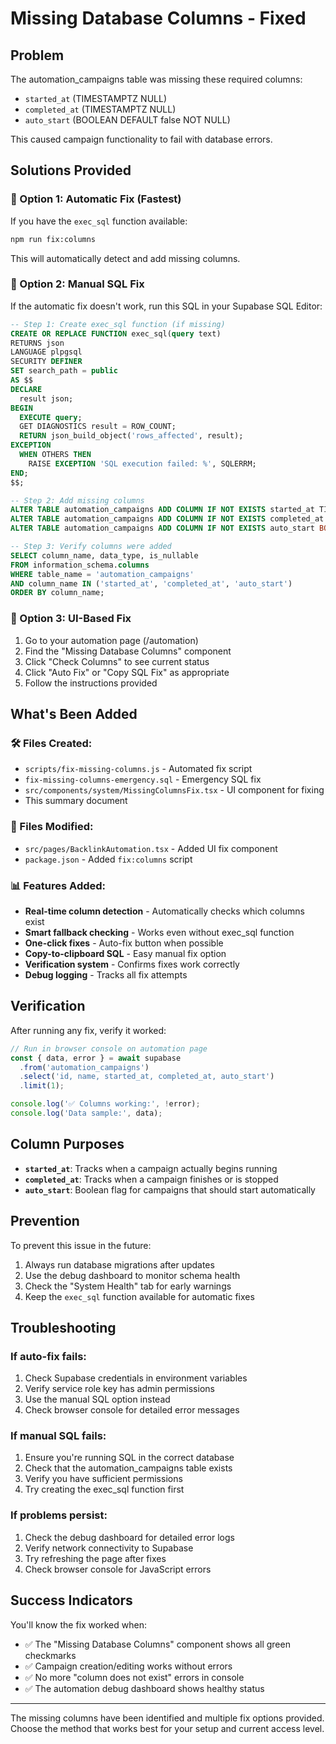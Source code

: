 # Missing Database Columns - Fixed

## Problem
The automation_campaigns table was missing these required columns:
- `started_at` (TIMESTAMPTZ NULL)
- `completed_at` (TIMESTAMPTZ NULL) 
- `auto_start` (BOOLEAN DEFAULT false NOT NULL)

This caused campaign functionality to fail with database errors.

## Solutions Provided

### 🚀 Option 1: Automatic Fix (Fastest)
If you have the `exec_sql` function available:

```bash
npm run fix:columns
```

This will automatically detect and add missing columns.

### 🔧 Option 2: Manual SQL Fix
If the automatic fix doesn't work, run this SQL in your Supabase SQL Editor:

```sql
-- Step 1: Create exec_sql function (if missing)
CREATE OR REPLACE FUNCTION exec_sql(query text)
RETURNS json
LANGUAGE plpgsql
SECURITY DEFINER
SET search_path = public
AS $$
DECLARE
  result json;
BEGIN
  EXECUTE query;
  GET DIAGNOSTICS result = ROW_COUNT;
  RETURN json_build_object('rows_affected', result);
EXCEPTION
  WHEN OTHERS THEN
    RAISE EXCEPTION 'SQL execution failed: %', SQLERRM;
END;
$$;

-- Step 2: Add missing columns
ALTER TABLE automation_campaigns ADD COLUMN IF NOT EXISTS started_at TIMESTAMPTZ NULL;
ALTER TABLE automation_campaigns ADD COLUMN IF NOT EXISTS completed_at TIMESTAMPTZ NULL;
ALTER TABLE automation_campaigns ADD COLUMN IF NOT EXISTS auto_start BOOLEAN DEFAULT false NOT NULL;

-- Step 3: Verify columns were added
SELECT column_name, data_type, is_nullable
FROM information_schema.columns
WHERE table_name = 'automation_campaigns'
AND column_name IN ('started_at', 'completed_at', 'auto_start')
ORDER BY column_name;
```

### 🎯 Option 3: UI-Based Fix
1. Go to your automation page (/automation)
2. Find the "Missing Database Columns" component
3. Click "Check Columns" to see current status
4. Click "Auto Fix" or "Copy SQL Fix" as appropriate
5. Follow the instructions provided

## What's Been Added

### 🛠️ Files Created:
- `scripts/fix-missing-columns.js` - Automated fix script
- `fix-missing-columns-emergency.sql` - Emergency SQL fix
- `src/components/system/MissingColumnsFix.tsx` - UI component for fixing
- This summary document

### 🔧 Files Modified:
- `src/pages/BacklinkAutomation.tsx` - Added UI fix component
- `package.json` - Added `fix:columns` script

### 📊 Features Added:
- **Real-time column detection** - Automatically checks which columns exist
- **Smart fallback checking** - Works even without exec_sql function
- **One-click fixes** - Auto-fix button when possible
- **Copy-to-clipboard SQL** - Easy manual fix option
- **Verification system** - Confirms fixes work correctly
- **Debug logging** - Tracks all fix attempts

## Verification

After running any fix, verify it worked:

```javascript
// Run in browser console on automation page
const { data, error } = await supabase
  .from('automation_campaigns')
  .select('id, name, started_at, completed_at, auto_start')
  .limit(1);

console.log('✅ Columns working:', !error);
console.log('Data sample:', data);
```

## Column Purposes

- **`started_at`**: Tracks when a campaign actually begins running
- **`completed_at`**: Tracks when a campaign finishes or is stopped  
- **`auto_start`**: Boolean flag for campaigns that should start automatically

## Prevention

To prevent this issue in the future:
1. Always run database migrations after updates
2. Use the debug dashboard to monitor schema health
3. Check the "System Health" tab for early warnings
4. Keep the `exec_sql` function available for automatic fixes

## Troubleshooting

### If auto-fix fails:
1. Check Supabase credentials in environment variables
2. Verify service role key has admin permissions
3. Use the manual SQL option instead
4. Check browser console for detailed error messages

### If manual SQL fails:
1. Ensure you're running SQL in the correct database
2. Check that the automation_campaigns table exists
3. Verify you have sufficient permissions
4. Try creating the exec_sql function first

### If problems persist:
1. Check the debug dashboard for detailed error logs
2. Verify network connectivity to Supabase
3. Try refreshing the page after fixes
4. Check browser console for JavaScript errors

## Success Indicators

You'll know the fix worked when:
- ✅ The "Missing Database Columns" component shows all green checkmarks
- ✅ Campaign creation/editing works without errors
- ✅ No more "column does not exist" errors in console
- ✅ The automation debug dashboard shows healthy status

---

The missing columns have been identified and multiple fix options provided. Choose the method that works best for your setup and current access level.
